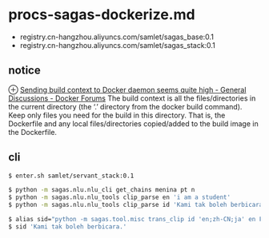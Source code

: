# procs-sagas-dockerize.md
+ registry.cn-hangzhou.aliyuncs.com/samlet/sagas_base:0.1
+ registry.cn-hangzhou.aliyuncs.com/samlet/sagas_stack:0.1

## notice
⊕ [Sending build context to Docker daemon seems quite high - General Discussions - Docker Forums](https://forums.docker.com/t/sending-build-context-to-docker-daemon-seems-quite-high/26955)
    The build context is all the files/directories in the current directory (the ‘.’ directory from the docker build command).
    Keep only files you need for the build in this directory. That is, the Dockerfile and any local files/directories copied/added to the build image in the Dockerfile.

## cli
```bash
$ enter.sh samlet/servant_stack:0.1

$ python -m sagas.nlu.nlu_cli get_chains menina pt n
$ python -m sagas.nlu.nlu_tools clip_parse en 'i am a student'
$ python -m sagas.nlu.nlu_tools clip_parse id 'Kami tak boleh berbicara.'

$ alias sid="python -m sagas.tool.misc trans_clip id 'en;zh-CN;ja' en False"
$ sid 'Kami tak boleh berbicara.'
```

